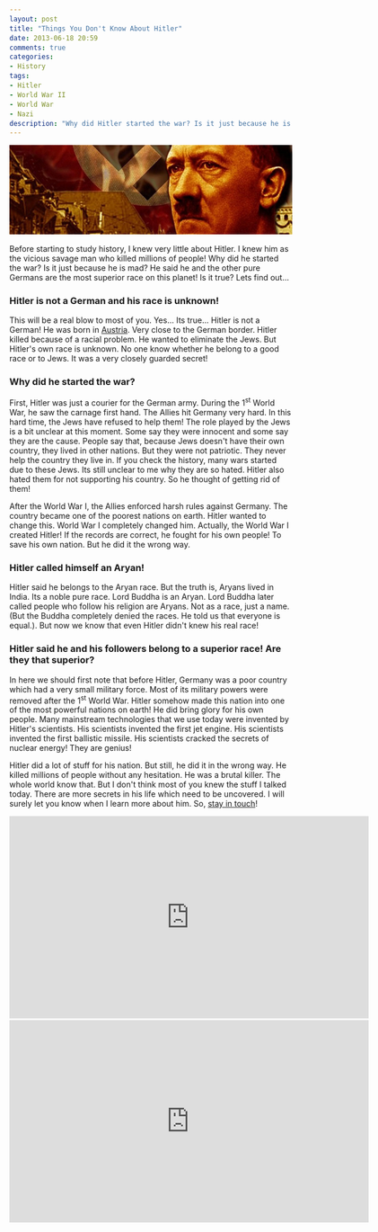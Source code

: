```yaml
---
layout: post
title: "Things You Don't Know About Hitler"
date: 2013-06-18 20:59
comments: true
categories: 
- History
tags:
- Hitler
- World War II
- World War
- Nazi
description: "Why did Hitler started the war? Is it just because he is mad? He said he and the other pure Germans are the most superior race on this planet! Is it.."
---
```


![Hitler](/images/post-images/2013/06/hitler.jpg "Hitler")

Before starting to study history, I knew very little about Hitler. I knew him as the vicious savage man who killed millions of people! Why did he started the war? Is it just because he is mad? He said he and the other pure Germans are the most superior race on this planet! Is it true? Lets find out...

<!-- more -->

### Hitler is not a German and his race is unknown!

This will be a real blow to most of you. Yes... Its true... Hitler is not a German! He was born in [Austria](http://en.wikipedia.org/wiki/Austria). Very close to the German border. Hitler killed because of a racial problem. He wanted to eliminate the Jews. But Hitler's own race is unknown. No one know whether he belong to a good race or to Jews. It was a very closely guarded secret!

### Why did he started the war?

First, Hitler was just a courier for the German army. During the 1<sup>st</sup> World War, he saw the carnage first hand. The Allies hit Germany very hard. In this hard time, the Jews have refused to help them! The role played by the Jews is a bit unclear at this moment. Some say they were innocent and some say they are the cause. People say that, because Jews doesn't have their own country, they lived in other nations. But they were not patriotic. They never help the country they live in. If you check the history, many wars started due to these Jews. Its still unclear to me why they are so hated. Hitler also hated them for not supporting his country. So he thought of getting rid of them!

After the World War I, the Allies enforced harsh rules against Germany. The country became one of the poorest nations on earth. Hitler wanted to change this. World War I completely changed him. Actually, the World War I created Hitler! If the records are correct, he fought for his own people! To save his own nation. But he did it the wrong way.

### Hitler called himself an Aryan!

Hitler said he belongs to the Aryan race. But the truth is, Aryans lived in India. Its a noble pure race. Lord Buddha is an Aryan. Lord Buddha later called people who follow his religion are Aryans. Not as a race, just a name. (But the Buddha completely denied the races. He told us that everyone is equal.). But now we know that even Hitler didn't knew his real race!

### Hitler said he and his followers belong to a superior race! Are they that superior?

In here we should first note that before Hitler, Germany was a poor country which had a very small military force. Most of its military powers were removed after the 1<sup>st</sup> World War. Hitler somehow made this nation into one of the most powerful nations on earth! He did bring glory for his own people. Many mainstream technologies that we use today were invented by Hitler's scientists. His scientists invented the first jet engine. His scientists invented the first ballistic missile. His scientists cracked the secrets of nuclear energy! They are genius!

Hitler did a lot of stuff for his nation. But still, he did it in the wrong way. He killed millions of people without any hesitation. He was a brutal killer. The whole world know that. But I don't think most of you knew the stuff I talked today. There are more secrets in his life which need to be uncovered. I will surely let you know when I learn more about him. So, [stay in touch](http://eepurl.com/yH0mv)!

<iframe width="640" height="360" src="http://www.youtube.com/embed/3hEG-5_9nK4?rel=0" frameborder="0" allowfullscreen></iframe>
<br>
<iframe width="640" height="360" src="http://www.youtube.com/embed/cqPc93Pvs0U?rel=0" frameborder="0" allowfullscreen></iframe>